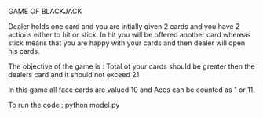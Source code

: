 GAME OF BLACKJACK

Dealer holds one card and you are intially given 2 cards and you have 2 actions either to hit or stick. In hit you will be offered another card whereas stick means that you are happy with your cards and then dealer will open his cards.

The objective of the game is : Total of your cards should be greater then the dealers card and it should not exceed 21

In this game all face cards are valued 10 and Aces can be counted as 1 or 11.

To run the code : python model.py
